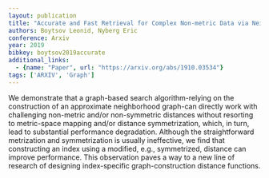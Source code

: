 ```yaml
---
layout: publication
title: "Accurate and Fast Retrieval for Complex Non-metric Data via Neighborhood Graphs"
authors: Boytsov Leonid, Nyberg Eric
conference: Arxiv
year: 2019
bibkey: boytsov2019accurate
additional_links:
  - {name: "Paper", url: "https://arxiv.org/abs/1910.03534"}
tags: ['ARXIV', 'Graph']
---
```

We demonstrate that a graph-based search algorithm-relying on the construction of an approximate neighborhood graph-can directly work with challenging non-metric and/or non-symmetric distances without resorting to metric-space mapping and/or distance symmetrization, which, in turn, lead to substantial performance degradation. Although the straightforward metrization and symmetrization is usually ineffective, we find that constructing an index using a modified, e.g., symmetrized, distance can improve performance. This observation paves a way to a new line of research of designing index-specific graph-construction distance functions.